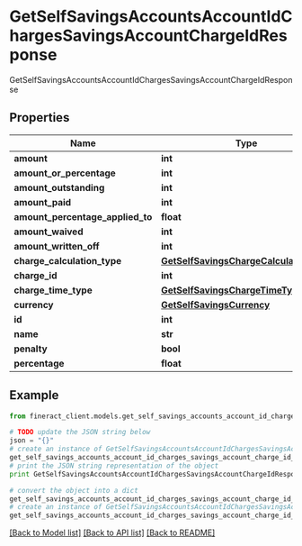 # GetSelfSavingsAccountsAccountIdChargesSavingsAccountChargeIdResponse

GetSelfSavingsAccountsAccountIdChargesSavingsAccountChargeIdResponse

## Properties

Name | Type | Description | Notes
------------ | ------------- | ------------- | -------------
**amount** | **int** |  | [optional] 
**amount_or_percentage** | **int** |  | [optional] 
**amount_outstanding** | **int** |  | [optional] 
**amount_paid** | **int** |  | [optional] 
**amount_percentage_applied_to** | **float** |  | [optional] 
**amount_waived** | **int** |  | [optional] 
**amount_written_off** | **int** |  | [optional] 
**charge_calculation_type** | [**GetSelfSavingsChargeCalculationType**](GetSelfSavingsChargeCalculationType.md) |  | [optional] 
**charge_id** | **int** |  | [optional] 
**charge_time_type** | [**GetSelfSavingsChargeTimeType**](GetSelfSavingsChargeTimeType.md) |  | [optional] 
**currency** | [**GetSelfSavingsCurrency**](GetSelfSavingsCurrency.md) |  | [optional] 
**id** | **int** |  | [optional] 
**name** | **str** |  | [optional] 
**penalty** | **bool** |  | [optional] 
**percentage** | **float** |  | [optional] 

## Example

```python
from fineract_client.models.get_self_savings_accounts_account_id_charges_savings_account_charge_id_response import GetSelfSavingsAccountsAccountIdChargesSavingsAccountChargeIdResponse

# TODO update the JSON string below
json = "{}"
# create an instance of GetSelfSavingsAccountsAccountIdChargesSavingsAccountChargeIdResponse from a JSON string
get_self_savings_accounts_account_id_charges_savings_account_charge_id_response_instance = GetSelfSavingsAccountsAccountIdChargesSavingsAccountChargeIdResponse.from_json(json)
# print the JSON string representation of the object
print GetSelfSavingsAccountsAccountIdChargesSavingsAccountChargeIdResponse.to_json()

# convert the object into a dict
get_self_savings_accounts_account_id_charges_savings_account_charge_id_response_dict = get_self_savings_accounts_account_id_charges_savings_account_charge_id_response_instance.to_dict()
# create an instance of GetSelfSavingsAccountsAccountIdChargesSavingsAccountChargeIdResponse from a dict
get_self_savings_accounts_account_id_charges_savings_account_charge_id_response_form_dict = get_self_savings_accounts_account_id_charges_savings_account_charge_id_response.from_dict(get_self_savings_accounts_account_id_charges_savings_account_charge_id_response_dict)
```
[[Back to Model list]](../README.md#documentation-for-models) [[Back to API list]](../README.md#documentation-for-api-endpoints) [[Back to README]](../README.md)


